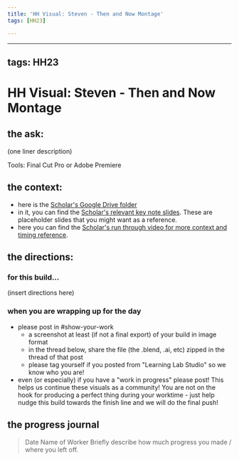 ```yaml
---
title: 'HH Visual: Steven - Then and Now Montage'
tags: [HH23]

---
```


---
tags: HH23
---

# HH Visual: Steven - Then and Now Montage
## the ask:
(one liner description)

Tools: Final Cut Pro or Adobe Premiere



## the context:
* here is the [Scholar's Google Drive folder](https://drive.google.com/drive/folders/1pspoPFbsB7u4I83VALc-OVBUIYG0xSrV)
* in it, you can find the [Scholar's relevant key note slides](https://drive.google.com/drive/folders/1MNjpGR-Po2YWkTizoUxwksG4BBTvzzZ0). These are placeholder slides that you might want as a reference.
* here you can find the [Scholar's run through video for more context and timing reference](https://drive.google.com/file/d/1ssZkSKPc2vXryuU9HJqLrinS9z9pzd-k/view?usp=sharing).


## the directions:
### for this build...
(insert directions here)

### when you are wrapping up for the day
* please post in #show-your-work
    * a screenshot at least (if not a final export) of your build in image format
    * in the thread below, share the file (the .blend, .ai, etc) zipped in the thread of that post
    * please tag yourself if you posted from "Learning Lab Studio" so we know who you are!
* even (or especially) if you have a "work in progress" please post! This helps us continue these visuals as a community! You are not on the hook for producing a perfect thing during your worktime - just help nudge this build towards the finish line and we will do the final push!


## the progress journal
> Date
> Name of Worker
> Briefly describe how much progress you made / where you left off.







